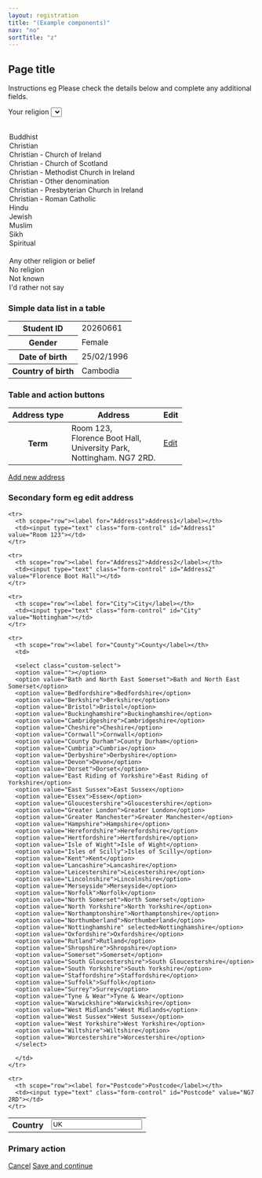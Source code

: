 ```yaml
---
layout: registration
title: "(Example components)"
nav: "no"
sortTitle: "z"
---
```


## Page title

Instructions eg Please check the details below and complete any additional fields.


<label for="religion">Your religion</label>
<select name="religion" id="religion" class="custom-select">
  <option value=""></option>
  <option value="Buddhist">Buddhist</option>
  <option value="Christian">Christian</option>
  <option value="Christian - Church of Ireland">Christian - Church of Ireland</option>
  <option value="Christian - Church of Scotland">Christian - Church of Scotland</option>
  <option value="Christian - Methodist Church in Ireland">Christian - Methodist Church in Ireland</option>
  <option value="Christian - Other denomination">Christian - Other denomination</option>
  <option value="Christian - Presbyterian Church in Ireland">Christian - Presbyterian Church in Ireland</option>
  <option value="Christian - Roman Catholic">Christian - Roman Catholic</option>
  <option value="Hindu">Hindu</option>
  <option value="Jewish">Jewish</option>
  <option value="Muslim">Muslim</option>
  <option value="Sikh">Sikh</option>
  <option value="Spiritual">Spiritual</option>
  <option value="" disabled>&nbsp;</option>
  <option value="Any other religion or belief">Any other religion or belief</option>
  <option value="No religion">No religion</option>
  <option value="Not known">Not known</option>
  <option value="I'd rather not say">I'd rather not say</option>
</select>

### Simple data list in a table

<table class="table table-sm notFullWidth">
  <tbody>
    <tr>
      <th scope="row">Student ID</th>
      <td>20260661</td>
    </tr>
    <tr>
      <th scope="row">Gender</th>
      <td>Female</td>
    </tr>
    <tr>
      <th scope="row">Date of birth</th>
      <td>25/02/1996</td>
    </tr>
    <tr>
      <th scope="row">Country of birth</th>
      <td>Cambodia</td>
    </tr>    
  </tbody>
</table>



### Table and action buttons

<table class="table table-sm notFullWidth">
  <thead>
    <tr>
      <th scope="col">Address type </th>
      <th scope="col">Address</th>
      <th scope="col">Edit</th>
    </tr>
  </thead>
  <tbody>
    <tr>
      <th scope="row">Term</th>
      <td>Room 123,<br/>Florence Boot Hall,<br/>University Park,<br/>Nottingham. NG7 2RD.</td>
      <td><a class="btn btn-outline-primary" href="#"><i class="fas fa-edit"></i> Edit</a></td>
    </tr>
  </tbody>
</table>

<a class="btn btn-outline-primary" href="#"><i class="fas fa-plus-square"></i> Add new address</a>



### Secondary form eg edit address


<form class="secondary">
<table class="table table-borderless">
  <tbody>
    <tr>
      <th scope="row"><label for="country">Country</label></th>
      <td><input type="text" class="form-control" id="country" value="UK"></td>
    </tr>

    <tr>
      <th scope="row"><label for="Address1">Address1</label></th>
      <td><input type="text" class="form-control" id="Address1" value="Room 123"></td>
    </tr>

    <tr>
      <th scope="row"><label for="Address2">Address2</label></th>
      <td><input type="text" class="form-control" id="Address2" value="Florence Boot Hall"></td>
    </tr>

    <tr>
      <th scope="row"><label for="City">City</label></th>
      <td><input type="text" class="form-control" id="City" value="Nottingham"></td>
    </tr>

    <tr>
      <th scope="row"><label for="County">County</label></th>
      <td>

      <select class="custom-select">
      <option value=""></option>
      <option value="Bath and North East Somerset">Bath and North East Somerset</option>
      <option value="Bedfordshire">Bedfordshire</option>
      <option value="Berkshire">Berkshire</option>
      <option value="Bristol">Bristol</option>
      <option value="Buckinghamshire">Buckinghamshire</option>
      <option value="Cambridgeshire">Cambridgeshire</option>
      <option value="Cheshire">Cheshire</option>
      <option value="Cornwall">Cornwall</option>
      <option value="County Durham">County Durham</option>
      <option value="Cumbria">Cumbria</option>
      <option value="Derbyshire">Derbyshire</option>
      <option value="Devon">Devon</option>
      <option value="Dorset">Dorset</option>
      <option value="East Riding of Yorkshire">East Riding of Yorkshire</option>
      <option value="East Sussex">East Sussex</option>
      <option value="Essex">Essex</option>
      <option value="Gloucestershire">Gloucestershire</option>
      <option value="Greater London">Greater London</option>
      <option value="Greater Manchester">Greater Manchester</option>
      <option value="Hampshire">Hampshire</option>
      <option value="Herefordshire">Herefordshire</option>
      <option value="Hertfordshire">Hertfordshire</option>
      <option value="Isle of Wight">Isle of Wight</option>
      <option value="Isles of Scilly">Isles of Scilly</option>
      <option value="Kent">Kent</option>
      <option value="Lancashire">Lancashire</option>
      <option value="Leicestershire">Leicestershire</option>
      <option value="Lincolnshire">Lincolnshire</option>
      <option value="Merseyside">Merseyside</option>
      <option value="Norfolk">Norfolk</option>
      <option value="North Somerset">North Somerset</option>
      <option value="North Yorkshire">North Yorkshire</option>
      <option value="Northamptonshire">Northamptonshire</option>
      <option value="Northumberland">Northumberland</option>
      <option value="Nottinghamshire" selected>Nottinghamshire</option>
      <option value="Oxfordshire">Oxfordshire</option>
      <option value="Rutland">Rutland</option>
      <option value="Shropshire">Shropshire</option>
      <option value="Somerset">Somerset</option>
      <option value="South Gloucestershire">South Gloucestershire</option>
      <option value="South Yorkshire">South Yorkshire</option>
      <option value="Staffordshire">Staffordshire</option>
      <option value="Suffolk">Suffolk</option>
      <option value="Surrey">Surrey</option>
      <option value="Tyne & Wear">Tyne & Wear</option>
      <option value="Warwickshire">Warwickshire</option>
      <option value="West Midlands">West Midlands</option>
      <option value="West Sussex">West Sussex</option>
      <option value="West Yorkshire">West Yorkshire</option>
      <option value="Wiltshire">Wiltshire</option>
      <option value="Worcestershire">Worcestershire</option>
      </select>

      </td>
    </tr>

    <tr>
      <th scope="row"><label for="Postcode">Postcode</label></th>
      <td><input type="text" class="form-control" id="Postcode" value="NG7 2RD"></td>
    </tr>    

  </tbody>
</table>
</form>




### Primary action

<div id="buttons">
  <a class="btn btn-outline-secondary" href="{{page.previous}}">Cancel</a>
  <a class="btn btn-primary" type="submit" href="{{page.next}}">Save and continue</a>
</div>
